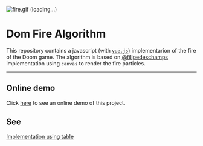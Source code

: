 ![fire.gif (loading...)](https://user-images.githubusercontent.com/13934790/51718759-e343cf80-202d-11e9-8aa3-c5144b05f0c5.gif)

# Dom Fire Algorithm

This repository contains a javascript (with [`vue.js`](https://vuejs.org/)) implementarion of the fire of the Doom game. The algorithm is based on [@filipedeschamps](https://github.com/filipedeschamps/doom-fire-algorithm/#readme) implementation using `canvas` to render the fire particles.

___

## Online demo

Click [here](https://feature-canvas--vue-doom-fire.netlify.com/) to see an online demo of this project.

## See

[Implementation using table](https://github.com/cleitonper/doom-fire-algorithm/#readme)